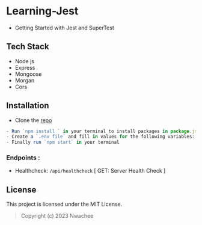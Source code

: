 # Learning-Jest
- Getting Started with Jest and SuperTest

## Tech Stack
- Node js
- Express
- Mongoose
- Morgan
- Cors

## Installation
- Clone the [repo](https://github.com/nwachee/Learning-Jest.git) 
``` js
- Run `npm install ` in your terminal to install packages in package.json
- Create a `.env file` and fill in values for the following variables: - `MONGO_URI`
- Finally run `npm start` in your terminal
```

### Endpoints : 
- Healthcheck: `/api/healthcheck` 
    [ GET: Server Health Check ]

## License
This project is licensed under the MIT License.

> Copyright (c) 2023 Nwachee